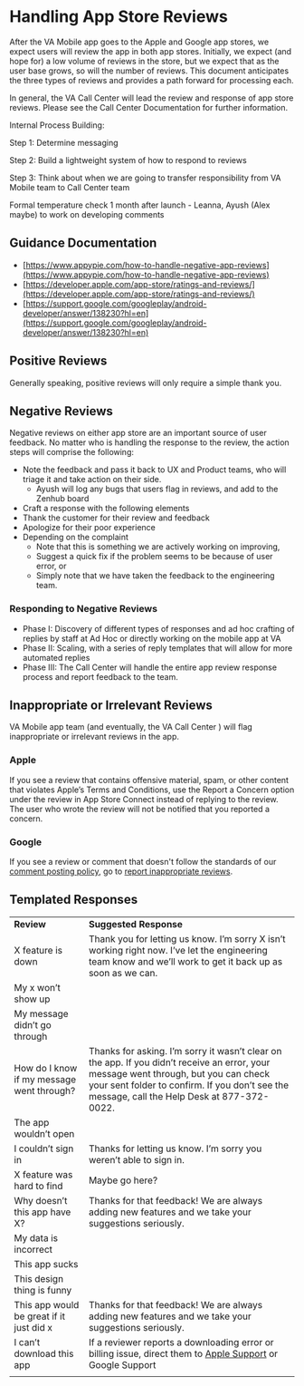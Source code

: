 

# Handling App Store Reviews

After the VA Mobile app goes to the Apple and Google app stores, we expect users will review the app in both app stores. Initially, we expect (and hope for) a low volume of reviews in the store, but we expect that as the user base grows, so will the number of reviews. This document anticipates the three types of reviews and provides a path forward for processing each.

In general, the VA Call Center will lead the review and response of app store reviews. Please see the Call Center Documentation for further information.

Internal Process Building:

Step 1: Determine messaging

Step 2: Build a lightweight system of how to respond to reviews

Step 3: Think about when we are going to transfer responsibility from VA Mobile team to Call Center team

Formal temperature check 1 month after launch - Leanna, Ayush (Alex maybe) to work on developing comments


## Guidance Documentation



*   [https://www.appypie.com/how-to-handle-negative-app-reviews](https://www.appypie.com/how-to-handle-negative-app-reviews)
*   [https://developer.apple.com/app-store/ratings-and-reviews/](https://developer.apple.com/app-store/ratings-and-reviews/)
*   [https://support.google.com/googleplay/android-developer/answer/138230?hl=en](https://support.google.com/googleplay/android-developer/answer/138230?hl=en)


## Positive Reviews

Generally speaking, positive reviews will only require a simple thank you. 


## Negative Reviews

Negative reviews on either app store are an important source of user feedback. No matter who is handling the response to the review, the action steps will comprise the following:



*   Note the feedback and pass it back to UX and Product teams, who will triage it and take action on their side.
    *   Ayush will log any bugs that users flag in reviews, and add to the Zenhub board
*   Craft a response with the following elements
*   Thank the customer for their review and feedback
*   Apologize for their poor experience
*   Depending on the complaint
    *   Note that this is something we are actively working on improving,
    *   Suggest a quick fix if the problem seems to be because of user error, or
    *   Simply note that we have taken the feedback to the engineering team.


### Responding to Negative Reviews



*   Phase I: Discovery of different types of responses and ad hoc crafting of replies by staff at Ad Hoc or directly working on the mobile app at VA
*   Phase II: Scaling, with a series of reply templates that will allow for more automated replies
*   Phase III: The Call Center will handle the entire app review response process and report feedback to the team.


## Inappropriate or Irrelevant Reviews

VA Mobile app team (and eventually, the VA Call Center ) will flag inappropriate or irrelevant reviews in the app.


### Apple 

If you see a review that contains offensive material, spam, or other content that violates Apple’s Terms and Conditions, use the Report a Concern option under the review in App Store Connect instead of replying to the review. The user who wrote the review will not be notified that you reported a concern.


### Google 

If you see a review or comment that doesn't follow the standards of our [comment posting policy](https://support.google.com/googleplay/android-developer/answer/138329), go to [report inappropriate reviews](https://support.google.com/googleplay/android-developer/answer/7318385).


## Templated Responses


<table>
  <tr>
   <td><strong>Review</strong>
   </td>
   <td><strong>Suggested Response</strong>
   </td>
  </tr>
  <tr>
   <td>X feature is down
   </td>
   <td>Thank you for letting us know. I’m sorry X isn’t working right now. I’ve let the engineering team know and we’ll work to get it back up as soon as we can. 
   </td>
  </tr>
  <tr>
   <td>My x won’t show up 
   </td>
   <td>
   </td>
  </tr>
  <tr>
   <td>My message didn’t go through
   </td>
   <td>
   </td>
  </tr>
  <tr>
   <td>How do I know if my message went through? 
   </td>
   <td>Thanks for asking. I’m sorry it wasn’t clear on the app. If you didn’t receive an error, your message went through, but you can check your sent folder to confirm. If you don’t see the message, call the Help Desk at 877-372-0022. 
   </td>
  </tr>
  <tr>
   <td>The app wouldn’t open
   </td>
   <td>
   </td>
  </tr>
  <tr>
   <td>I couldn’t sign in
   </td>
   <td>Thanks for letting us know. I’m sorry you weren’t able to sign in. 
   </td>
  </tr>
  <tr>
   <td>X feature was hard to find
   </td>
   <td>Maybe go here?
   </td>
  </tr>
  <tr>
   <td>Why doesn’t this app have X?
   </td>
   <td>Thanks for that feedback! We are always adding new features and we take your suggestions seriously. 
   </td>
  </tr>
  <tr>
   <td>My data is incorrect 
   </td>
   <td>
   </td>
  </tr>
  <tr>
   <td>This app sucks
   </td>
   <td>
   </td>
  </tr>
  <tr>
   <td>This design thing is funny
   </td>
   <td>
   </td>
  </tr>
  <tr>
   <td>This app would be great if it just did x
   </td>
   <td>Thanks for that feedback! We are always adding new features and we take your suggestions seriously. 
   </td>
  </tr>
  <tr>
   <td>I can’t download this app
   </td>
   <td>If a reviewer reports a downloading error or billing issue, direct them to <a href="https://support.apple.com/en-us/HT204084">Apple Support</a> or Google Support
   </td>
  </tr>
  <tr>
   <td>
   </td>
   <td>
   </td>
  </tr>
</table>

